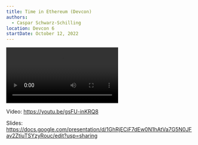 ```yaml
---
title: Time in Ethereum (Devcon)
authors:
  - Caspar Schwarz-Schilling
location: Devcon 6
startDate: October 12, 2022
---
```


<video src="https://youtu.be/gsFU-inKRQ8"></video>

Video: <https://youtu.be/gsFU-inKRQ8>

Slides: <https://docs.google.com/presentation/d/1GhRjECiF7dEw0N1hAtVa7G5N0JFav2ZtiuTSYzyRouc/edit?usp=sharing>
